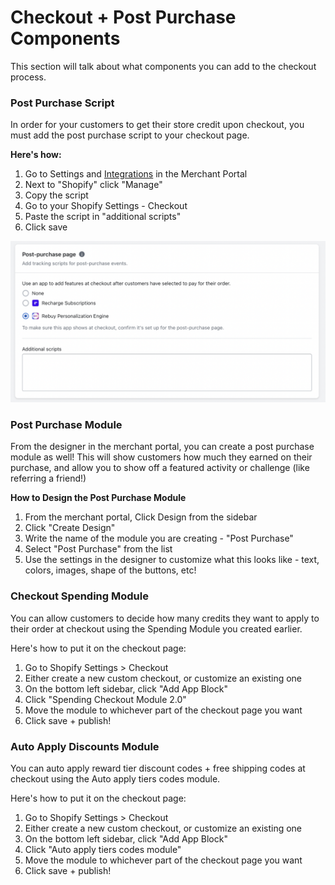 # Checkout + Post Purchase Components

This section will talk about what components you can add to the checkout process.

### Post Purchase Script

In order for your customers to get their store credit upon checkout, you must add the post purchase script to your checkout page.&#x20;

**Here's how:**

1. Go to Settings and [Integrations](https://manage.buildwithtoki.com/settings/integrations) in the Merchant Portal
2. Next to "Shopify" click "Manage"
3. Copy the script
4. Go to your Shopify Settings - Checkout
5. Paste the script in "additional scripts"
6. Click save

![](<../../.gitbook/assets/Screen Shot 2023-06-27 at 2.31.50 PM.png>)

### Post Purchase Module

From the designer in the merchant portal, you can create a post purchase module as well! This will show customers how much they earned on their purchase, and allow you to show off a featured activity or challenge (like referring a friend!)

**How to Design the Post Purchase Module**

1. From the merchant portal, Click Design from the sidebar
2. Click "Create Design"
3. Write the name of the module you are creating - "Post Purchase"
4. Select "Post Purchase" from the list
5. Use the settings in the designer to customize what this looks like - text, colors, images, shape of the buttons, etc!

### Checkout Spending Module

You can allow customers to decide how many credits they want to apply to their order at checkout using the Spending Module you created earlier.&#x20;

Here's how to put it on the checkout page:

1. Go to Shopify Settings > Checkout
2. Either create a new custom checkout, or customize an existing one
3. On the bottom left sidebar, click "Add App Block"
4. Click "Spending Checkout Module 2.0"
5. Move the module to whichever part of the checkout page you want
6. Click save + publish!

### Auto Apply Discounts Module

You can auto apply reward tier discount codes + free shipping codes  at checkout using the Auto apply tiers codes module.&#x20;

Here's how to put it on the checkout page:

1. Go to Shopify Settings > Checkout
2. Either create a new custom checkout, or customize an existing one
3. On the bottom left sidebar, click "Add App Block"
4. Click "Auto apply tiers codes module"
5. Move the module to whichever part of the checkout page you want
6. Click save + publish!
